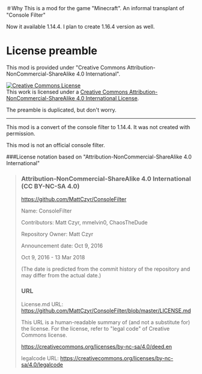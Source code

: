 ＃Why
This is a mod for the game "Minecraft".
An informal transplant of "Console Filter"

Now it available 1.14.4.
I plan to create 1.16.4 version as well.

# License preamble
This mod is provided under "Creative Commons Attribution-NonCommercial-ShareAlike 4.0 International".

<a rel="license" href="http://creativecommons.org/licenses/by-nc-sa/4.0/"><img alt="Creative Commons License" style="border-width:0" src="https://i.creativecommons.org/l/by-nc-sa/4.0/88x31.png" /></a><br />This work is licensed under a <a rel="license" href="http://creativecommons.org/licenses/by-nc-sa/4.0/">Creative Commons Attribution-NonCommercial-ShareAlike 4.0 International License</a>.

The preamble is duplicated, but don't worry.
<hr>
This mod is a convert of the console filter to 1.14.4.
It was not created with permission.

This mod is not an official console filter.

###License notation based on "Attribution-NonCommercial-ShareAlike 4.0 International"


> ### Attribution-NonCommercial-ShareAlike 4.0 International (CC BY-NC-SA 4.0)
> 
> 
> https://github.com/MattCzyr/ConsoleFilter
>
> Name: ConsoleFilter
> 
> Contributors: Matt Czyr, mmelvin0, ChaosTheDude
> 
> Repository Owner: Matt Czyr
> 
> Announcement date: Oct 9, 2016
> 
> Oct 9, 2016 - 13 Mar 2018
> 
> (The date is predicted from the commit history of the repository and may differ from the actual date.)
> 
> ### URL
> 
> License.md URL: https://github.com/MattCzyr/ConsoleFilter/blob/master/LICENSE.md
> 
> This URL is a human-readable summary of (and not a substitute for) the license.
> For the license, refer to "legal code" of Creative Commons license.
> 
> https://creativecommons.org/licenses/by-nc-sa/4.0/deed.en
> 
> legalcode URL: https://creativecommons.org/licenses/by-nc-sa/4.0/legalcode
>
